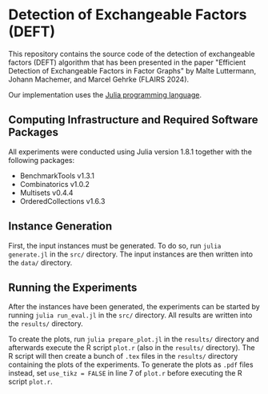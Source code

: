 # Detection of Exchangeable Factors (DEFT)

This repository contains the source code of the detection of exchangeable
factors (DEFT) algorithm that has been presented in the paper
"Efficient Detection of Exchangeable Factors in Factor Graphs"
by Malte Luttermann, Johann Machemer, and Marcel Gehrke (FLAIRS 2024).

Our implementation uses the [Julia programming language](https://julialang.org).

## Computing Infrastructure and Required Software Packages

All experiments were conducted using Julia version 1.8.1 together with the
following packages:
- BenchmarkTools v1.3.1
- Combinatorics v1.0.2
- Multisets v0.4.4
- OrderedCollections v1.6.3

## Instance Generation

First, the input instances must be generated.
To do so, run `julia generate.jl` in the `src/` directory.
The input instances are then written into the `data/` directory.

## Running the Experiments

After the instances have been generated, the experiments can be started by
running `julia run_eval.jl` in the `src/` directory.
All results are written into the `results/` directory.

To create the plots, run `julia prepare_plot.jl` in the `results/` directory
and afterwards execute the R script `plot.r` (also in the `results/` directory).
The R script will then create a bunch of `.tex` files in the `results/` directory
containing the plots of the experiments.
To generate the plots as `.pdf` files instead, set `use_tikz = FALSE` in
line 7 of `plot.r` before executing the R script `plot.r`.